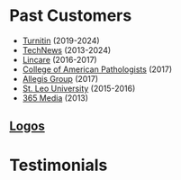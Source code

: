 # Past Customers
* [Turnitin](https://turnitin.com) (2019-2024)
* [TechNews](https://www.technews.io) (2013-2024)
* [Lincare](https://www.lincare.com) (2016-2017)
* [College of American Pathologists](https://www.cap.org) (2017)
* [Allegis Group](https://www.allegisgroup.com) (2017)
* [St. Leo University](https://www.saintleo.edu) (2015-2016)
* [365 Media](https://syn.is) (2013)

## [Logos](./logos)

# Testimonials
